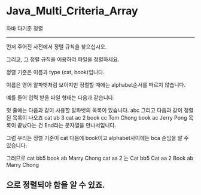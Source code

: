 # Java_Multi_Criteria_Array
자바 다기준 정렬

 -----------------------------------------------------------------------------------
먼저 주어진 사전에서 정렬 규칙을 찾으십시오.
 
그리고, 그 정렬 규칙을 이용하여 파일을 정렬하세요.
 
정렬 기준은 이름과 type (cat, book)입니다.
 
이름은 영어 알파벳처럼 보이지만 정렬할 때에는 alphabet순서를 따르지 않습니다.
 
예를 들어 입력 받을 파일 형태는 다음과 같습니다.
 
첫 줄에는 다음과 같이 사용할 알파벳의 목록이 있습니다.
abc
그리고 다음과 같이 정렬된 목록이 나오죠
cat ab 3
cat ac 2
book cc Tom Chong
book ac Jerry Pong
목록이 끝났다는 건 End라는 문자열을 만나서입니다.
 
그럼 우리는 정렬 기준이 cat 다음에 book이고 alphabet사이에는 bca 순임을 알 수 있습니다.
 
그러므로
cat bb5
book ab Marry Chong
cat aa 2
는 
Cat bb5
Cat aa 2
Book ab Marry Chong
 
으로 정렬되야 함을 알 수 있죠.
 -----------------------------------------------------------------------------------
